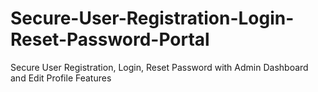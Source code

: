# Secure-User-Registration-Login-Reset-Password-Portal
Secure User Registration, Login, Reset Password with Admin Dashboard and Edit Profile Features
